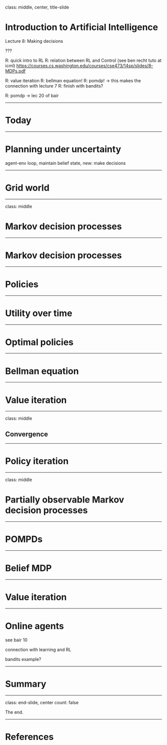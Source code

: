 class: middle, center, title-slide

# Introduction to Artificial Intelligence

Lecture 8: Making decisions

???

R: quick intro to RL
R: relation between RL and Control (see ben recht tuto at icml)
https://courses.cs.washington.edu/courses/cse473/14sp/slides/8-MDPs.pdf

R: value iteration
R: bellman equation!
R: pomdp! -> this makes the connection with lecture 7
R: finish with bandits?

R: pomdp -> lec 20 of bair

---

# Today

---

# Planning under uncertainty

agent-env loop, maintain belief state, new: make decisions

---

# Grid world

---

class: middle

# Markov decision processes

---

# Markov decision processes

---

# Policies

---

# Utility over time

---

# Optimal policies

---

# Bellman equation

---

# Value iteration

---

class: middle

## Convergence

---

# Policy iteration

---

class: middle

# Partially observable Markov decision processes

---

# POMPDs

---

# Belief MDP

---

# Value iteration

---

# Online agents

see bair 10

connection with learning and RL

bandits example?

---

# Summary

---

class: end-slide, center
count: false

The end.

---

# References
